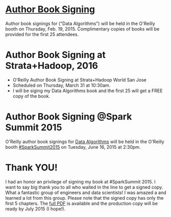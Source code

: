 [Author Book Signing](http://strataconf.com/big-data-conference-ca-2015/public/content/author-signings)
====================
Author book signings for ("Data Algorithms") will be held in the 
O'Reilly booth on Thursday, Feb. 19, 2015.  Complimentary copies 
of books will be provided for the first 25 attendees. 

Author Book Signing at Strata+Hadoop, 2016
==========================================
* O'Reilly Author Book Signing at Strata+Hadoop World San Jose
* Scheduled on Thursday, March 31 at 10:30am. 
* I will be siging my Data Algorithms book and the first 25 will get a FREE copy of the book.


Author Book Signing @Spark Summit 2015
=====================================
O'Reilly author book signings for 
[Data Algorithms](http://shop.oreilly.com/product/0636920033950.do) 
will be held in the O'Reilly booth 
[#SparkSummit2015](https://twitter.com/hashtag/sparksummit2015) 
on Tuesday, June 16, 2015 at 2:30pm.

Thank YOU!
==========
I had an honor an privilege of signing my book at #SparkSummit 2015. 
I want to say big thank you to all who waited in the line to get a 
signed copy. What a fantastic group of engineers and data scientists! 
I was amazed a and learned a lot from this group. Please note that the 
signed copy has only the first 5 chapters. 
The [full PDF](http://shop.oreilly.com/product/0636920033950.do) is 
available and the production copy will be ready by July 2015 (I hope!).
